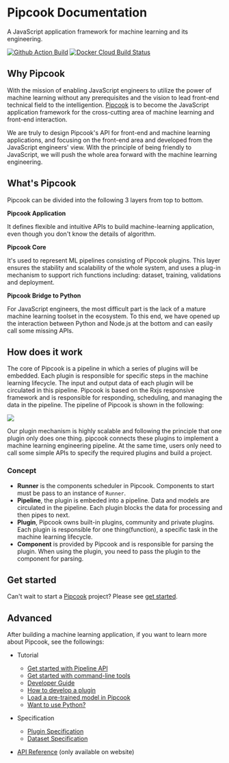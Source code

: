 # Pipcook Documentation

A JavaScript application framework for machine learning and its engineering.

<a href="https://github.com/alibaba/pipcook/actions">
  <img alt="Github Action Build" src="https://github.com/alibaba/pipcook/workflows/build/badge.svg?branch=master&event=push"></a>
<a href="https://hub.docker.com/r/pipcook/pipcook">
  <img alt="Docker Cloud Build Status" src="https://img.shields.io/docker/cloud/build/pipcook/pipcook"></a>

## Why Pipcook

With the mission of enabling JavaScript engineers to utilize the power of machine learning without any prerequisites and the vision to lead front-end technical field to the intelligention. [Pipcook][] is to become the JavaScript application framework for the cross-cutting area of machine learning and front-end interaction.

We are truly to design Pipcook's API for front-end and machine learning applications, and focusing on the front-end area and developed from the JavaScript engineers' view. With the principle of being friendly to JavaScript, we will push the whole area forward with the machine learning engineering.

## What's Pipcook

Pipcook can be divided into the following 3 layers from top to bottom.

__Pipcook Application__

It defines flexible and intuitive APIs to build machine-learning application, even though you don't know the details 
of algorithm.

__Pipcook Core__

It's used to represent ML pipelines consisting of Pipcook plugins. This layer ensures the stability and scalability 
of the whole system, and uses a plug-in mechanism to support rich functions including: dataset, training, validations
and deployment.

__Pipcook Bridge to Python__

For JavaScript engineers, the most difficult part is the lack of a mature machine learning toolset in the ecosystem.
To this end, we have opened up the interaction between Python and Node.js at the bottom and can easily call some 
missing APIs.

## How does it work

The core of Pipcook is a pipeline in which a series of plugins will be embedded. Each plugin is responsible for specific steps in the machine learning lifecycle. The input and output data of each plugin will be circulated in this pipeline. Pipcook is based on the Rxjs responsive framework and is responsible for responding, scheduling, and managing the data in the pipeline. The pipeline of Pipcook is shown in the following:

![](https://img.alicdn.com/tfs/TB1eZrDtkT2gK0jSZFkXXcIQFXa-2323-969.png)

Our plugin mechanism is highly scalable and following the principle that one plugin only does one thing. pipcook connects these plugins to implement a machine learning engineering pipeline. At the same time, users only need to call some simple APIs to specify the required plugins and build a project.

### Concept

- **Runner** is the components scheduler in Pipcook. Components to start must be pass to an instance of `Runner`.
- **Pipeline**, the plugin is embeded into a pipeline. Data and models are circulated in the pipeline. Each plugin blocks the data for processing and then pipes to next.
- **Plugin**, Pipcook owns built-in plugins, community and private plugins. Each plugin is responsible for one thing(function), a specific task in the machine learning lifecycle.
- **Component** is provided by Pipcook and is responsible for parsing the plugin. When using the plugin, you need to pass the plugin to the component for parsing.

## Get started

Can't wait to start a [Pipcook][] project? Please see [get started](tutorials/get-started.md).

## Advanced

After building a machine learning application, if you want to learn more about Pipcook, see the followings:

- Tutorial
  - [Get started with Pipeline API](./tutorials/get-started-with-pipeline-api.md)
  - [Get started with command-line tools](./tutorials/get-started-with-cli.md)
  - [Developer Guide](./tutorials/developer-guide.md)
  - [How to develop a plugin](./tutorials/how-to-develop-a-plugin.md)
  - [Load a pre-trained model in Pipcook](./tutorials/load-a-pre-trained-model-in-pipcook.md)
  - [Want to use Python?](./tutorials/want-to-use-python.md)

- Specification
  - [Plugin Specification](./spec/plugin.md)
  - [Dataset Specification](./spec/dataset.md)

- [API Reference](/typedoc) (only available on website)

[Pipcook]: https://github.com/alibaba/pipcook
